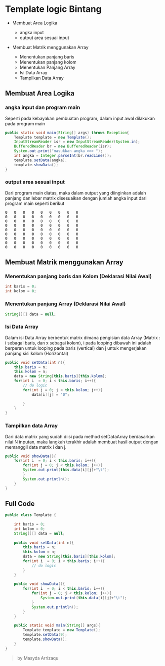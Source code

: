# Template logic Bintang  
* 	Membuat Area Logika
	*	angka input
	*	output area sesuai input

*	Membuat Matrik menggunakan Array
	*	Menentukan panjang baris
	*	Menentukan panjang kolom
	* 	Menentukan Panjang Array
	*   Isi Data Array
	* 	Tampilkan Data Array

## Membuat Area Logika
### angka input dan program main 
Seperti pada kebayakan pembuatan program, dalam input awal dilakukan pada program main
```java
public static void main(String[] args) throws Exception{
	Template template = new Template();
	InputStreamReader isr = new InputStreamReader(System.in);
	BufferedReader br = new BufferedReader(isr);
	System.out.print("masukkan angka >>> ");
	int angka = Integer.parseInt(br.readLine());
	template.setData(angka);
	template.showData();
}
```

### output area sesuai input
Dari program main diatas, maka dalam output yang diinginkan adalah panjang dan lebar matrix disesuaikan dengan jumlah angka input dari program main seperti berikut 
``` 
0	0	0	0	0	0	0	0	0
0	0	0	0	0	0	0	0	0
0	0	0	0	0	0	0	0	0
0	0	0	0	0	0	0	0	0
0	0	0	0	0	0	0	0	0
0	0	0	0	0	0	0	0	0
0	0	0	0	0	0	0	0	0
0	0	0	0	0	0	0	0	0
0	0	0	0	0	0	0	0	0
```

## Membuat Matrik menggunakan Array

### Menentukan panjang baris dan Kolom (Deklarasi Nilai Awal)
```java
int baris = 0;
int kolom = 0;
```

### Menentukan panjang Array (Deklarasi Nilai Awal)
```java
String[][] data = null;
```

### Isi Data Array 
Dalam isi Data Array berbentuk matrix dimana pengisian data Array (Matrix : i sebagai baris, dan x sebagai kolom), i pada looping dibawah ini adalah berperan untuk looping pada baris (vertical) dan j untuk mengerjakan panjang sisi kolom (Horizontal)
```java
public void setData(int n){
	this.baris = n;
	this.kolom = n;
	data = new String[this.baris][this.kolom];
	for(int i  = 0; i < this.baris; i++){
		// do logic 
		for(int j = 0; j < this.kolom; j++){
			data[i][j] = "0";
			
		}
	}
}
```

### Tampilkan data Array
Dari data matrix yang sudah diisi pada method setDataArray berdasarkan nilai N inputan, maka langkah terakhir adalah membuat hasil output dengan memanggil data matrix i dan j.
```java
public void showData(){
	for(int i  = 0; i < this.baris; i++){
		for(int j = 0; j < this.kolom; j++){
		System.out.print(this.data[i][j]+"\t");
		}
		System.out.println();
	}
}	
```

## Full Code 
```java
public class Template {
	
	int baris = 0;
	int kolom = 0;
	String[][] data = null;
	
	public void setData(int n){
		this.baris = n;
		this.kolom = n;
		data = new String[this.baris][this.kolom];
		for(int i  = 0; i < this.baris; i++){
			// do logic 
		}
	}
	
	public void showData(){
		for(int i  = 0; i < this.baris; i++){
			for(int j = 0; j < this.kolom; j++){
				System.out.print(this.data[i][j]+"\t");
			}
			System.out.println();
		}
	}
	
	public static void main(String[] args){
		Template template = new Template();
		template.setData(9);
		template.showData();
	}
}
```

> by Masyda Arrizaqu 